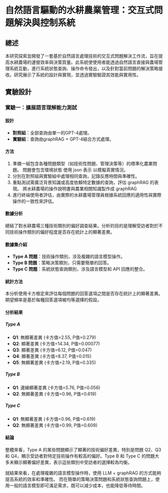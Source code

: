# 自然語言驅動的水耕農業管理：交互式問題解決與控制系統

## 總述

本研究探索並開發了一套基於自然語言處理技術的交互式問題解決工作流，旨在提高水耕農場的運營效率與決策質量。此系統使使用者能透過自然語言直接與農場管理系統互動，進行系統狀態查詢、操作命令發出，以及針對當前問題的解決策略接收。研究展示了系統的設計與實現，並透過實驗驗證其效能與實用性。

<!-- 簡單講: 提出工作流程框架與[測試現階段語言模型在不進行 fine-tune 的情況下， 但是裝備了 rag (增強式搜索) 能否有效處理水耕農場未預期問題]-->

## 實驗設計

### 實驗一：擴展語言理解能力測試

#### 設計

- **對照組**：全部查詢由單一的GPT-4處理。
- **實驗組**：查詢由graphRAG + GPT-4結合方式處理。

#### 方法

1. 準備一組包含各種問題類型（如技術性問題、管理決策等）的標準化農業問題。 問題會包含環境狀態 使用 json 表示 以模擬真實情況。
2. 分別在對照組與實驗組中處理相同查詢，記錄反應時間與準確性。
3. 重點測試需廣泛背景知識或高度依賴特定數據的查詢，評估 graphRAG 的表現。 將水耕農場的操作說明書與農業相關知識製作成 graphRAG
4. 進行終端使用者評估，由實際的水耕農場管理員根據系統回應的適用性與實際操作的一致性來評估。

#### 數據分析

總結了對水耕農場三種技術類別的偏好調查結果。分析的目的是理解受訪者對於不同技術操作類別的偏好程度是否存在統計上的顯著差異。

#### 數據集介紹

- **Type A 問題**：技術操作類別，涉及複雜的語言模型操作。
- **Type B 問題**：策略決策類別，只需要簡單的回答。
- **Type C 問題**：系統狀態查詢類別，涉及語言模型和 API 回應的整合。

#### 統計方法

本分析使用卡方檢定來評估每個問題的回答選項之間是否存在統計上的顯著差異。期望頻率是基於每種回答選項被均等選擇的假設。

#### 分析結果

##### Type A

- **Q1**: 無顯著差異 (卡方值=2.55, P值=0.279)
- **Q2**: 顯著差異 (卡方值=14.34, P值=0.00077)
- **Q3**: 顯著差異 (卡方值=6.12, P值=0.047)
- **Q4**: 顯著差異 (卡方值=8.37, P值=0.015)
- **Q5**: 無顯著差異 (卡方值=2.19, P值=0.335)

##### Type B

- **Q1**: 邊緣顯著差異 (卡方值=5.76, P值=0.056)
- **Q2**: 無顯著差異 (卡方值=0.96, P值=0.619)

##### Type C

- **Q1**: 無顯著差異 (卡方值=0.96, P值=0.619)
- **Q2**: 無顯著差異 (卡方值=0.99, P值=0.609)

#### 結論

整體來看，Type A 的某些問題顯示了顯著的技術偏好差異，特別是問題 Q2、Q3 和 Q4，顯示受訪者對特定技術操作有較高的偏好。Type B 和 Type C 的問題大多未顯示顯著偏好差異，表示這些類別中受訪者的選擇較為均衡。

就結果來看，在處理複雜的語言模型操作時，使用 LLM + graphRAG 的方式能夠提高系統的效率和準確性。
而在簡單的策略決策問題和系統狀態查詢問題上，使用一般的語言模型即可滿足需求，既可以減少成本，也能降低等待時間。